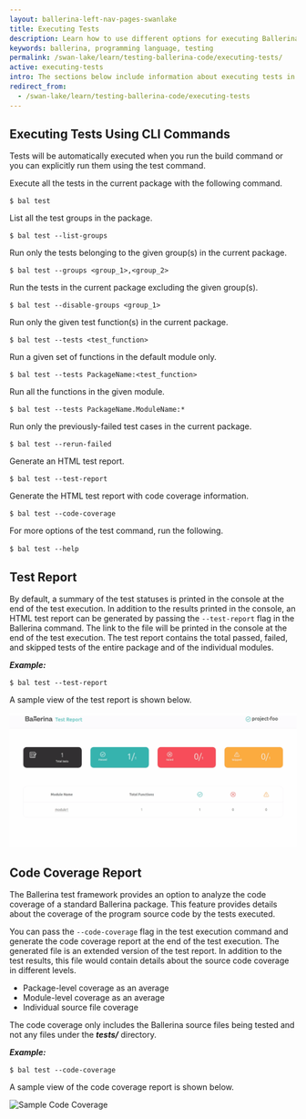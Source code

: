 ```yaml
---
layout: ballerina-left-nav-pages-swanlake
title: Executing Tests
description: Learn how to use different options for executing Ballerina tests.
keywords: ballerina, programming language, testing
permalink: /swan-lake/learn/testing-ballerina-code/executing-tests/
active: executing-tests
intro: The sections below include information about executing tests in Ballerina.
redirect_from:
  - /swan-lake/learn/testing-ballerina-code/executing-tests
---
```


## Executing Tests Using CLI Commands

Tests will be automatically executed when you run the build command or you can explicitly run them using the test command. 

Execute all the tests in the current package with the following command.

```
$ bal test
```

List all the test groups in the package.

```
$ bal test --list-groups
```

Run only the tests belonging to the given group(s) in the current package.

```
$ bal test --groups <group_1>,<group_2>
```

Run the tests in the current package excluding the given group(s).

```
$ bal test --disable-groups <group_1>
```

Run only the given test function(s) in the current package.

```
$ bal test --tests <test_function>
```

Run a given set of functions in the default module only.

```
$ bal test --tests PackageName:<test_function>
```

Run all the functions in the given module.

```
$ bal test --tests PackageName.ModuleName:*
```

Run only the previously-failed test cases in the current package.

```
$ bal test --rerun-failed
```

Generate an HTML test report.

```
$ bal test --test-report
```

Generate the HTML test report with code coverage information.

```
$ bal test --code-coverage
```

For more options of the test command, run the following.

`$ bal test --help` 

## Test Report

By default, a summary of the test statuses is printed in the console at the end of the test execution.
In addition to the results printed in the console, an HTML test report can be generated by passing the `--test-report` flag in the Ballerina command. The link to the file will be printed in the console at the end of the test execution.
The test report contains the total passed, failed, and skipped tests of the entire package and of the individual modules.

***Example:***

```
$ bal test --test-report
```

A sample view of the test report is shown below.

![Sample Test Report](/swan-lake/learn/images/test-report.gif)

## Code Coverage Report

The Ballerina test framework provides an option to analyze the code coverage of a standard Ballerina package.
This feature provides details about the coverage of the program source code by the tests executed.

You can pass the `--code-coverage`  flag in the test execution command and generate the code coverage report at the end of the test execution. The generated file is an extended version of the test report.
In addition to the test results, this file would contain details about the source code coverage in different levels.

*   Package-level coverage as an average
*   Module-level coverage as an average
*   Individual source file coverage

The code coverage only includes the Ballerina source files being tested and not any files under the **_tests/_** directory.

***Example:***

```
$ bal test --code-coverage
```

A sample view of the code coverage report is shown below.

![Sample Code Coverage](/swan-lake/learn/images/code-cov.gif)
